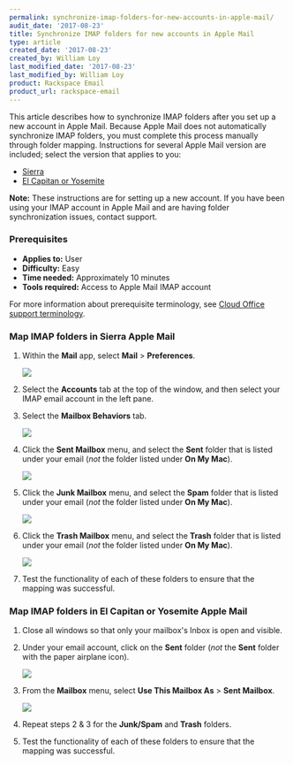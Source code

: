 ```yaml
---
permalink: synchronize-imap-folders-for-new-accounts-in-apple-mail/
audit_date: '2017-08-23'
title: Synchronize IMAP folders for new accounts in Apple Mail
type: article
created_date: '2017-08-23'
created_by: William Loy
last_modified_date: '2017-08-23'
last_modified_by: William Loy
product: Rackspace Email
product_url: rackspace-email
---
```


This article describes how to synchronize IMAP folders after you set up a new account in Apple Mail. Because Apple Mail does not automatically synchronize IMAP folders, you must complete this process manually through folder mapping. Instructions for several Apple Mail version are included; select the version that applies to you:

 - [Sierra](#map-imap-folders-in-sierra-apple-mail)
 - [El Capitan or Yosemite](#map-imap-folders-in-el-capitan-or-yosemite-apple-mail)

 
 **Note:** These instructions are for setting up a new account. If you have been using your IMAP account in Apple Mail and are having folder synchronization issues, contact support.

### Prerequisites

- **Applies to:** User
- **Difficulty:** Easy
- **Time needed:** Approximately 10 minutes
- **Tools required:**  Access to Apple Mail IMAP account

For more information about prerequisite terminology, see [Cloud Office support terminology](/how-to/cloud-office-support-terminology/).

### Map IMAP folders in Sierra Apple Mail

 1. Within the **Mail** app, select **Mail** > **Preferences**.

     <img src="preference-mapping-sierra.png" />

 2. Select the **Accounts** tab at the top of the window, and then select your IMAP email account in the left pane.
 
 3. Select the **Mailbox Behaviors** tab.

     <img src="IMAP_MailboxBehaviors.png" />

 4. Click the **Sent Mailbox** menu, and select the **Sent** folder that is listed under your email (*not* the folder listed under **On My Mac**).

     <img src="IMAP_SentFolderMapping.png" />

 5. Click the **Junk Mailbox** menu, and select the **Spam** folder that is listed under your email (*not* the folder listed under **On My Mac**).

     <img src="IMAP_SpamFolderMapping.png" />

 6. Click the **Trash Mailbox** menu, and select the **Trash** folder that is listed under your email (*not* the folder listed under **On My Mac**).

     <img src="IMAP_TrashFolderMapping.png" />


 7. Test the functionality of each of these folders to ensure that the mapping was successful.  

### Map IMAP folders in El Capitan or Yosemite Apple Mail

 1. Close all windows so that only your mailbox's Inbox is open and visible.
 
 2. Under your email account, click on the **Sent** folder  (*not* the **Sent** folder with the paper airplane icon).

    <img src="el_capitan_yosemite_MailboxFolderList.png" />

 3. From the **Mailbox** menu, select **Use This Mailbox As** > **Sent Mailbox**.

    <img src="el_capitan_yosemite_FolderMapping_Sent.png" />

 4. Repeat steps 2 & 3 for the **Junk/Spam** and **Trash** folders.

 5. Test the functionality of each of these folders to ensure that the mapping was successful.  
